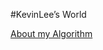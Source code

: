 #KevinLee’s World

<a href="https://github.com/KevinLee21/MyCppWorld/tree/master/Algorithm"> About my Algorithm </a>
